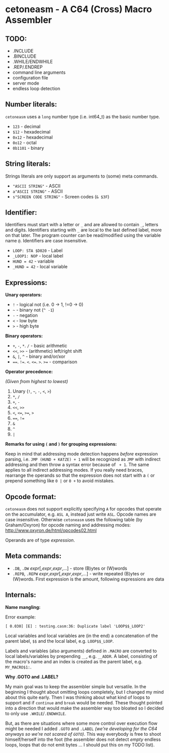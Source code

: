 cetoneasm - A C64 (Cross) Macro Assembler
=========================================

TODO:
--

* .INCLUDE
* .BINCLUDE
* .WHILE/ENDWHILE
* .REP/.ENDREP
* command line arguments
* configuration file
* server mode
* endless loop detection


Number literals:
--
`cetoneasm` uses a `long` number type (i.e. int64_t) as the basic number type.

* `123` - decimal
* `$12` - hexadecimal
* `0x12` - hexadecimal
* `0o12` - octal
* `0b1101` - binary


String literals:
--
Strings literals are only support as arguments to (some) meta commands.

* `"ASCII STRING"` - ASCII
* `a"ASCII STRING"` - ASCII
* `s"SCREEN CODE STRING"` - Screen codes (`& $3F`)


Identifier:
--
Identifiers must start with a letter or `_` and are allowed to contain `_`, 
letters and digits. Identifiers starting with `_` are local to the last
defined label, more on that later. The program counter can be read/modified
using the variable name `@`. Identifiers are case insensitive.

* `LOOP: STA $D020` - Label
* `_LOOP1: NOP` - local label
* `HUND = 42` - variable   
* `_HUND = 42` - local variable


Expressions:
--
**Unary operators:**

* `!` - logical not (i.e. 0 -> 1, !=0 -> 0)
* `~` - binary not (`^ -1`)
* `-` - negation
* `<` - low byte
* `>` - high byte

**Binary operators:**
 
* `+`, `-`, `*`. `/` - basic arithmetic
* `<<`, `>>` - (arithmetic) left/right shift
* `&`, `|`, `^` - binary and/or/xor
* `==`. `!=`. `<`. `<=`. `>`. `>=` - comparison  

**Operator precedence:**

*(Given from highest to lowest)*

1. Unary (`!`, `~`, `-`, `<`, `>`)
2. `*`, `/`
3. `+`, `-`
4. `<<`, `>>`
5. `<`, `<=`, `>=`, `>`
6. `==`, `!=`
7. `&`
8. `^`
9. `|`
 
**Remarks for using `(` and `)` for grouping expressions:**

Keep in mind that addressing mode detection happens *before* expression parsing,
i.e. `JMP (HUND + KATZE) + 1` will be recognized as `JMP` with indirect 
addressing and then throw a syntax error because of ` + 1`. The same applies
to all indirect addressing modes. If you really need braces, rearrange the
operands so that the expression does not start with a `(` or prepend something
 like `0 |` or `0 +` to avoid mistakes.

Opcode format:
--
`cetoneasm` does not support explicitly specifying `A` for opcodes that operate
on the accumulator, e.g. `ASL A`, instead just write `ASL`. Opcode names are
case insensitive.
Otherwise `cetoneasm` uses the following table (by Graham/Oxyron) for opcode naming 
and addressing modes: http://www.oxyron.de/html/opcodes02.html

Operands are of type *expression*.

Meta commands:
--
* `.DB`, `.DW` *expr*[,*expr*,*expr*,...] - store (B)ytes or (W)words
* `.REPB`, `.REPW`  *expr*,*expr*[,*expr*,*expr*,...] - write repeated (B)ytes
  or (W)words. First expression is the amount, following expressions are data


Internals:
--
**Name mangling:**

Error example:

    [ 0.030] [E] : testing.casm:36: Duplicate label 'LOOP$$_LOOP2'

Local variables and local variables are (in the end) a concatenation of the parent
label, `$$` and the local label, e.g. `LOOP$$_LOOP`.

Labels and variables (also arguments) defined in `.MACRO` are converted to local
labels/variables by prepending `__`, e.g. `__ADDR`. A label, consisting of the
macro's name and an index is created as the parent label, e.g. `MY_MACRO$1:`.

**Why .GOTO and .LABEL?**

My main goal was to keep the assembler simple but versatile. In the beginning I
thought about omitting loops completely, but I changed my mind about this quite
early. Then I was thinking about what kind of loops to support and if `continue`
and `break` would be needed. These thought pointed into a direction that would
make the assembler way too bloated so I decided to only use `.WHILE`/`.ENDWHILE`.

But, as there are situations where some more control over execution flow might be
needed I added `.GOTO` and `.LABEL` *(we're developing for the C64 anyways so
we're not scared of `GOTO`)*. This way everybody is free to shoot himself/herself
into the foot (the assembler does not detect *empty* endless loops, loops that do
not emit bytes ... I should put this on my TODO list).


